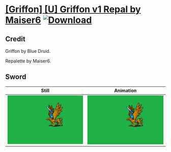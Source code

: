 # [\[Griffon\] \[U\] Griffon v1 Repal by Maiser6](./) [![Download](https://img.shields.io/badge/Download--red?style=social&logo=github)](https://minhaskamal.github.io/DownGit/#/home?url=https://github.com/Klokinator/FE-Repo/tree/main/Battle%20Animations%2FMounted%20-%20Pegs%2C%20Wyverns%2C%20Griffons%2F%5BGriffon%5D%20%5BU%5D%20Griffon%20v1%20Repal%20by%20Maiser6%2F1.%20Sword%20(Possibly%20borked))

## Credit

Griffon by Blue Druid.

Repalette by Maiser6.

## Sword

| Still | Animation |
| :---: | :-------: |
| ![Sword still](./Sword_000.png) | ![Sword animation](./Sword.gif) |
